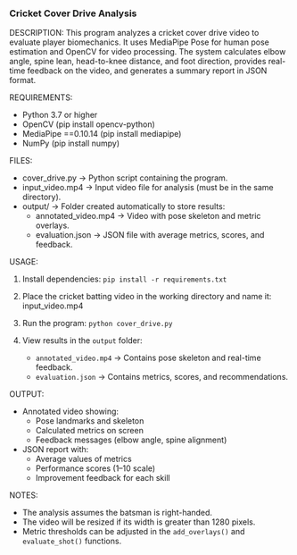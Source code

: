 ### Cricket Cover Drive Analysis

DESCRIPTION:
This program analyzes a cricket cover drive video to evaluate player biomechanics. 
It uses MediaPipe Pose for human pose estimation and OpenCV for video processing.
The system calculates elbow angle, spine lean, head-to-knee distance, and foot direction, 
provides real-time feedback on the video, and generates a summary report in JSON format.

REQUIREMENTS:
- Python 3.7 or higher
- OpenCV           (pip install opencv-python)
- MediaPipe ==0.10.14  (pip install mediapipe)
- NumPy           (pip install numpy)

FILES:
- cover_drive.py                → Python script containing the program.
- input_video.mp4         → Input video file for analysis (must be in the same directory).
- output/                 → Folder created automatically to store results:
    - annotated_video.mp4 → Video with pose skeleton and metric overlays.
    - evaluation.json     → JSON file with average metrics, scores, and feedback.

USAGE:
1. Install dependencies:
   `pip install -r requirements.txt`

2. Place the cricket batting video in the working directory and name it:
   input_video.mp4

3. Run the program:
   `python cover_drive.py`

4. View results in the `output` folder:
   - `annotated_video.mp4` → Contains pose skeleton and real-time feedback.
   - `evaluation.json`     → Contains metrics, scores, and recommendations.

OUTPUT:
- Annotated video showing:
  * Pose landmarks and skeleton
  * Calculated metrics on screen
  * Feedback messages (elbow angle, spine alignment)
- JSON report with:
  * Average values of metrics
  * Performance scores (1–10 scale)
  * Improvement feedback for each skill

NOTES:
- The analysis assumes the batsman is right-handed.
- The video will be resized if its width is greater than 1280 pixels.
- Metric thresholds can be adjusted in the `add_overlays()` and `evaluate_shot()` functions.


